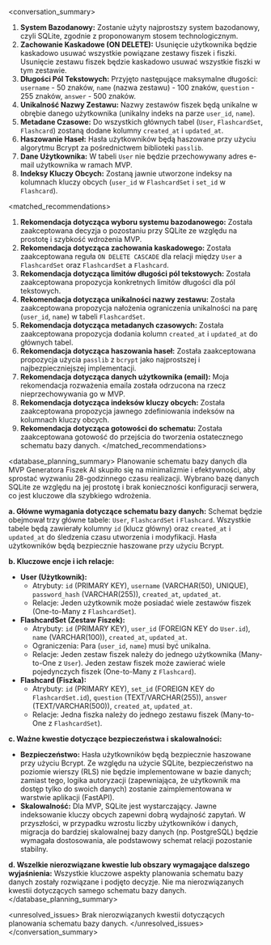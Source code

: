 <conversation_summary>
<decisions>
1.  **System Bazodanowy:** Zostanie użyty najprostszy system bazodanowy, czyli SQLite, zgodnie z proponowanym stosem technologicznym.
2.  **Zachowanie Kaskadowe (ON DELETE):** Usunięcie użytkownika będzie kaskadowo usuwać wszystkie powiązane zestawy fiszek i fiszki. Usunięcie zestawu fiszek będzie kaskadowo usuwać wszystkie fiszki w tym zestawie.
3.  **Długości Pól Tekstowych:** Przyjęto następujące maksymalne długości: `username` - 50 znaków, `name` (nazwa zestawu) - 100 znaków, `question` - 255 znaków, `answer` - 500 znaków.
4.  **Unikalność Nazwy Zestawu:** Nazwy zestawów fiszek będą unikalne w obrębie danego użytkownika (unikalny indeks na parze `user_id`, `name`).
5.  **Metadane Czasowe:** Do wszystkich głównych tabel (`User`, `FlashcardSet`, `Flashcard`) zostaną dodane kolumny `created_at` i `updated_at`.
6.  **Haszowanie Haseł:** Hasła użytkowników będą haszowane przy użyciu algorytmu Bcrypt za pośrednictwem biblioteki `passlib`.
7.  **Dane Użytkownika:** W tabeli `User` nie będzie przechowywany adres e-mail użytkownika w ramach MVP.
8.  **Indeksy Kluczy Obcych:** Zostaną jawnie utworzone indeksy na kolumnach kluczy obcych (`user_id` w `FlashcardSet` i `set_id` w `Flashcard`).
</decisions>

<matched_recommendations>
1.  **Rekomendacja dotycząca wyboru systemu bazodanowego:** Została zaakceptowana decyzja o pozostaniu przy SQLite ze względu na prostotę i szybkość wdrożenia MVP.
2.  **Rekomendacja dotycząca zachowania kaskadowego:** Została zaakceptowana reguła `ON DELETE CASCADE` dla relacji między `User` a `FlashcardSet` oraz `FlashcardSet` a `Flashcard`.
3.  **Rekomendacja dotycząca limitów długości pól tekstowych:** Została zaakceptowana propozycja konkretnych limitów długości dla pól tekstowych.
4.  **Rekomendacja dotycząca unikalności nazwy zestawu:** Została zaakceptowana propozycja nałożenia ograniczenia unikalności na parę (`user_id`, `name`) w tabeli `FlashcardSet`.
5.  **Rekomendacja dotycząca metadanych czasowych:** Została zaakceptowana propozycja dodania kolumn `created_at` i `updated_at` do głównych tabel.
6.  **Rekomendacja dotycząca haszowania haseł:** Została zaakceptowana propozycja użycia `passlib` z `bcrypt` jako najprostszej i najbezpieczniejszej implementacji.
7.  **Rekomendacja dotycząca danych użytkownika (email):** Moja rekomendacja rozważenia emaila została odrzucona na rzecz nieprzechowywania go w MVP.
8.  **Rekomendacja dotycząca indeksów kluczy obcych:** Została zaakceptowana propozycja jawnego zdefiniowania indeksów na kolumnach kluczy obcych.
9.  **Rekomendacja dotycząca gotowości do schematu:** Została zaakceptowana gotowość do przejścia do tworzenia ostatecznego schematu bazy danych.
</matched_recommendations>

<database_planning_summary>
Planowanie schematu bazy danych dla MVP Generatora Fiszek AI skupiło się na minimalizmie i efektywności, aby sprostać wyzwaniu 28-godzinnego czasu realizacji. Wybrano bazę danych SQLite ze względu na jej prostotę i brak konieczności konfiguracji serwera, co jest kluczowe dla szybkiego wdrożenia.

**a. Główne wymagania dotyczące schematu bazy danych:**
Schemat będzie obejmował trzy główne tabele: `User`, `FlashcardSet` i `Flashcard`. Wszystkie tabele będą zawierały kolumny `id` (klucz główny) oraz `created_at` i `updated_at` do śledzenia czasu utworzenia i modyfikacji. Hasła użytkowników będą bezpiecznie haszowane przy użyciu Bcrypt.

**b. Kluczowe encje i ich relacje:**
*   **User (Użytkownik):**
    *   Atrybuty: `id` (PRIMARY KEY), `username` (VARCHAR(50), UNIQUE), `password_hash` (VARCHAR(255)), `created_at`, `updated_at`.
    *   Relacje: Jeden użytkownik może posiadać wiele zestawów fiszek (One-to-Many z `FlashcardSet`).
*   **FlashcardSet (Zestaw Fiszek):**
    *   Atrybuty: `id` (PRIMARY KEY), `user_id` (FOREIGN KEY do `User.id`), `name` (VARCHAR(100)), `created_at`, `updated_at`.
    *   Ograniczenia: Para (`user_id`, `name`) musi być unikalna.
    *   Relacje: Jeden zestaw fiszek należy do jednego użytkownika (Many-to-One z `User`). Jeden zestaw fiszek może zawierać wiele pojedynczych fiszek (One-to-Many z `Flashcard`).
*   **Flashcard (Fiszka):**
    *   Atrybuty: `id` (PRIMARY KEY), `set_id` (FOREIGN KEY do `FlashcardSet.id`), `question` (TEXT/VARCHAR(255)), `answer` (TEXT/VARCHAR(500)), `created_at`, `updated_at`.
    *   Relacje: Jedna fiszka należy do jednego zestawu fiszek (Many-to-One z `FlashcardSet`).

**c. Ważne kwestie dotyczące bezpieczeństwa i skalowalności:**
*   **Bezpieczeństwo:** Hasła użytkowników będą bezpiecznie haszowane przy użyciu Bcrypt. Ze względu na użycie SQLite, bezpieczeństwo na poziomie wierszy (RLS) nie będzie implementowane w bazie danych; zamiast tego, logika autoryzacji (zapewniająca, że użytkownik ma dostęp tylko do swoich danych) zostanie zaimplementowana w warstwie aplikacji (FastAPI).
*   **Skalowalność:** Dla MVP, SQLite jest wystarczający. Jawne indeksowanie kluczy obcych zapewni dobrą wydajność zapytań. W przyszłości, w przypadku wzrostu liczby użytkowników i danych, migracja do bardziej skalowalnej bazy danych (np. PostgreSQL) będzie wymagała dostosowania, ale podstawowy schemat relacji pozostanie stabilny.

**d. Wszelkie nierozwiązane kwestie lub obszary wymagające dalszego wyjaśnienia:**
Wszystkie kluczowe aspekty planowania schematu bazy danych zostały rozwiązane i podjęto decyzje. Nie ma nierozwiązanych kwestii dotyczących samego schematu bazy danych.
</database_planning_summary>

<unresolved_issues>
Brak nierozwiązanych kwestii dotyczących planowania schematu bazy danych.
</unresolved_issues>
</conversation_summary>